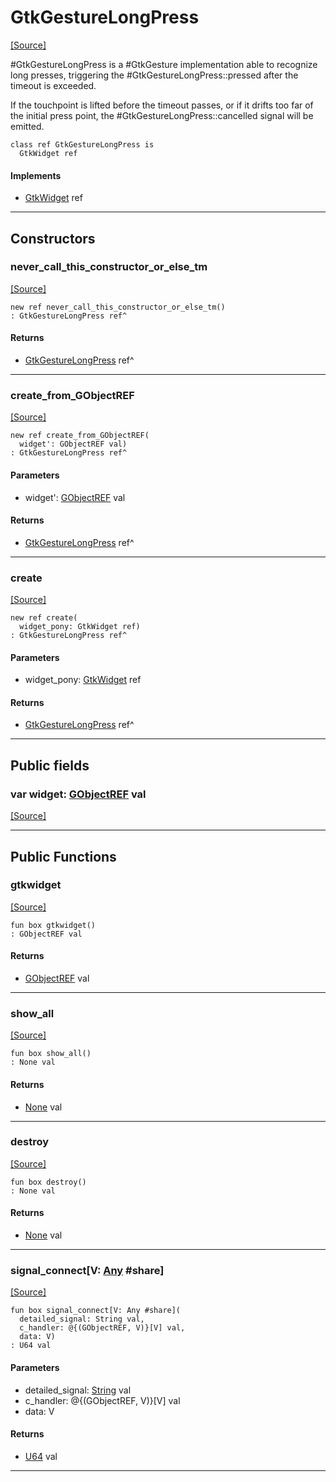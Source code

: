 # GtkGestureLongPress
<span class="source-link">[[Source]](src/gtk3/GtkGestureLongPress.md#L6)</span>

#GtkGestureLongPress is a #GtkGesture implementation able to recognize
long presses, triggering the #GtkGestureLongPress::pressed after the
timeout is exceeded.

If the touchpoint is lifted before the timeout passes, or if it drifts
too far of the initial press point, the #GtkGestureLongPress::cancelled
signal will be emitted.


```pony
class ref GtkGestureLongPress is
  GtkWidget ref
```

#### Implements

* [GtkWidget](gtk3-GtkWidget.md) ref

---

## Constructors

### never_call_this_constructor_or_else_tm
<span class="source-link">[[Source]](src/gtk3/GtkGestureLongPress.md#L19)</span>


```pony
new ref never_call_this_constructor_or_else_tm()
: GtkGestureLongPress ref^
```

#### Returns

* [GtkGestureLongPress](gtk3-GtkGestureLongPress.md) ref^

---

### create_from_GObjectREF
<span class="source-link">[[Source]](src/gtk3/GtkGestureLongPress.md#L22)</span>


```pony
new ref create_from_GObjectREF(
  widget': GObjectREF val)
: GtkGestureLongPress ref^
```
#### Parameters

*   widget': [GObjectREF](gtk3-..-gobject-GObjectREF.md) val

#### Returns

* [GtkGestureLongPress](gtk3-GtkGestureLongPress.md) ref^

---

### create
<span class="source-link">[[Source]](src/gtk3/GtkGestureLongPress.md#L26)</span>


```pony
new ref create(
  widget_pony: GtkWidget ref)
: GtkGestureLongPress ref^
```
#### Parameters

*   widget_pony: [GtkWidget](gtk3-GtkWidget.md) ref

#### Returns

* [GtkGestureLongPress](gtk3-GtkGestureLongPress.md) ref^

---

## Public fields

### var widget: [GObjectREF](gtk3-..-gobject-GObjectREF.md) val
<span class="source-link">[[Source]](src/gtk3/GtkGestureLongPress.md#L16)</span>



---

## Public Functions

### gtkwidget
<span class="source-link">[[Source]](src/gtk3/GtkGestureLongPress.md#L18)</span>


```pony
fun box gtkwidget()
: GObjectREF val
```

#### Returns

* [GObjectREF](gtk3-..-gobject-GObjectREF.md) val

---

### show_all
<span class="source-link">[[Source]](src/gtk3/GtkWidget.md#L4)</span>


```pony
fun box show_all()
: None val
```

#### Returns

* [None](builtin-None.md) val

---

### destroy
<span class="source-link">[[Source]](src/gtk3/GtkWidget.md#L7)</span>


```pony
fun box destroy()
: None val
```

#### Returns

* [None](builtin-None.md) val

---

### signal_connect\[V: [Any](builtin-Any.md) #share\]
<span class="source-link">[[Source]](src/gtk3/GtkWidget.md#L10)</span>


```pony
fun box signal_connect[V: Any #share](
  detailed_signal: String val,
  c_handler: @{(GObjectREF, V)}[V] val,
  data: V)
: U64 val
```
#### Parameters

*   detailed_signal: [String](builtin-String.md) val
*   c_handler: @{(GObjectREF, V)}[V] val
*   data: V

#### Returns

* [U64](builtin-U64.md) val

---

